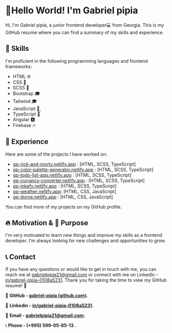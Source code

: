 
# 👋Hello World! I'm Gabriel pipia

Hi, I'm Gabriel pipia, a junior frontend developer💻 from Georgia. This is my GitHub resume where you can find a summary of my skills and experience.

## 🚀 Skills

I'm proficient in the following programming languages and frontend frameworks:

-   HTML 🌐
-   CSS 🎨
-   SCSS 🎨
-   Bootstrap 🎓
-   Tailwind 🎓
-    JavaScript 🚀,
-   TypeScript 🚀
-    Angular 🅰️
-    Firebase 🔥

## 💼 Experience

Here are some of the projects I have worked on:

- [gp-rick-and-morty.netlify.app](https://gp-rick-and-morty.netlify.app) : [HTML,  SCSS, TypeScript]
- [gp-color-palette-generator.netlify.app](https://gp-color-palette-generator.netlify.app) : [HTML, SCSS, TypeScript]
- [gp-todo-list-app.netlify.app](https://gp-todo-list-app.netlify.app) : [HTML,  SCSS, TypeScript]
- [gp-currancy-converter.netlify.app](https://gp-currancy-converter.netlify.app) : [HTML,  SCSS, TypeScript]
- [gp-inkefy.netlify.app](https://gp-inkefy.netlify.app) : [HTML,  SCSS, TypeScript]
- [gp-weather.netlify.app](https://gp-weather.netlify.app/): [HTML,  CSS, JavaScript]
- [gp-dorne.netlify.app](https://gp-dorne.netlify.app/) : [HTML,  CSS, JavaScript]


You can find more of my projects on my GitHub profile.

## 🔥 Motivation & 🎯 Purpose

I'm very motivated to learn new things and improve my skills as a frontend developer. I'm always looking for new challenges and opportunities to grow.

## 📞 Contact

If you have any questions or would like to get in touch with me, you can reach me at gabrielpipia21@gmail.com or connect with me on LinkedIn - [in/gabriel-pipia-0108a5231](https://www.linkedin.com/in/gabriel-pipia-0108a5231). Thank you for taking the time to view my GitHub resume! 🤝

🔗 **GitHub - [gabriel-pipia (github.com)](https://github.com/gabriel-pipia).**

🔗 **Linkedin - [in/gabriel-pipia-0108a5231](https://www.linkedin.com/in/gabriel-pipia-0108a5231).**

📩 **Email - gabrielpipia21@gmail.com.**

 📞 **Phone - (+995) 599-05-85-13 .**
